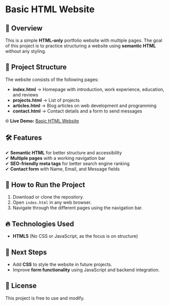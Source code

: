 # Basic HTML Website  

## 📖 Overview  
This is a simple **HTML-only** portfolio website with multiple pages. The goal of this project is to practice structuring a website using **semantic HTML** without any styling.  

## 📁 Project Structure  
The website consists of the following pages:  
- **index.html** → Homepage with introduction, work experience, education, and reviews  
- **projects.html** → List of projects  
- **articles.html** → Blog articles on web development and programming  
- **contact.html** → Contact details and a form to send messages  

🌐 **Live Demo:** [Basic HTML Website](https://mahendrakoppuravuri1.github.io/Basic_HTML_Website/)

## 🛠️ Features  
✔ **Semantic HTML** for better structure and accessibility  
✔ **Multiple pages** with a working navigation bar  
✔ **SEO-friendly meta tags** for better search engine ranking  
✔ **Contact form** with Name, Email, and Message fields  

## 🚀 How to Run the Project  
1. Download or clone the repository.  
2. Open `index.html` in any web browser.  
3. Navigate through the different pages using the navigation bar.  

## 🔥 Technologies Used  
- **HTML5** (No CSS or JavaScript, as the focus is on structure)  

## 🎯 Next Steps  
- Add **CSS** to style the website in future projects.  
- Improve **form functionality** using JavaScript and backend integration.  

## 📜 License  
This project is free to use and modify.  

